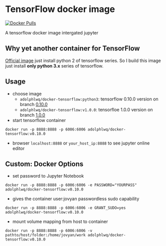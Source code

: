 # TensorFlow docker image
[![Docker Pulls](https://img.shields.io/docker/pulls/adolphlwq/docker-tensorflow.svg?maxAge=2592000)]()

A tensorflow docker image intergated jupyter

## Why yet another container for TensorFlow
[Official image](https://hub.docker.com/r/tensorflow/tensorflow/) just install python 2 of tensorflow series. So I build this image just install **only python 3.x** series of tensorflow.

## Usage
- choose image
    - `adolphlwq/docker-tensorflow:python3`: tensorflow 0.10.0 version on branch [0.10.0](https://github.com/dockerq/docker-tensorflow/tree/v0.10.0)
    - `adolphlwq/docker-tensorflow:v1.0.0`: tensorfloe 1.0.0 version on branch [1.0.0](https://github.com/dockerq/docker-tensorflow/tree/v1.0.0)
- start tensorflow container
```
docker run -p 8888:8888 -p 6006:6006 adolphlwq/docker-tensorflow:v0.10.0
```
- browser `localhost:8888` or `your_host_ip:8888` to see jupyter online editor

## Custom: Docker Options
- set password to Jupyter Notebook
```
docker run -p 8888:8888 -p 6006:6006 -e PASSWORD="YOURPASS" adolphlwq/docker-tensorflow:v0.10.0
```
- gives the container user:jovyan passwordless sudo capability
```
docker run -p 8888:8888 -p 6006:6006 -e GRANT_SUDO=yes adolphlwq/docker-tensorflow:v0.10.0
```
- mount volume mapping from host to container
```
docker run -p 8888:8888 -p 6006:6006 -v pathto/host/folder:/home/jovyan/work adolphlwq/docker-tensorflow:v0.10.0
```
